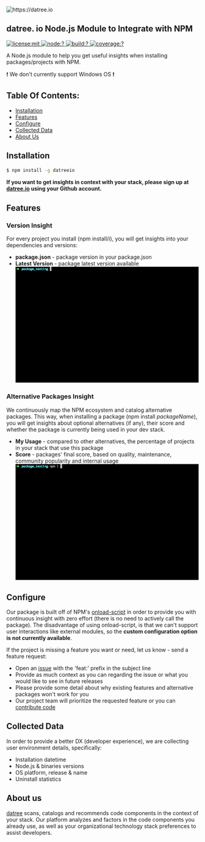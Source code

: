 
<img src="https://i.imgur.com/Sbyh2A1.jpg" width="400" hight="400" alt="https://datree.io"/>

## datree. io Node.js Module to Integrate with NPM

<a href="./LICENSE">
    <img
      	alt="license:mit"
        src="https://img.shields.io/github/license/datreeio/node-datreeio.svg?style=flat-square"
    />
</a>
<a href="https://www.npmjs.com/packages/datreeio">
	<img
      	alt="node:?"
      	src="https://img.shields.io/badge/node-%3E=4.0-blue.svg?style=flat-square"
    />
</a>
<a href="https://travis-ci.org/datreeio/node-datreeio">
    <img
      	alt="build:?"
      	src="https://img.shields.io/travis/datreeio/node-datreeio/master.svg?style=flat-square"
    />
</a>
<a href="">
	<img
    	alt="coverage:?"
    	src="https://img.shields.io/coveralls/github/datreeio/node-datreeio.svg?style=flat-square"
    />
</a>
 

A Node.js module to help you get useful insights when installing packages/projects with NPM.

:exclamation: We don't currently support Windows OS :exclamation:

## Table Of Contents:
* [Installation](https://github.com/datreeio/node-datreeio#installation)
* [Features](https://github.com/datreeio/node-datreeio#features)
* [Configure](https://github.com/datreeio/node-datreeio#configure)
* [Collected Data](https://github.com/datreeio/node-datreeio#collected-data)
* [About Us](https://github.com/datreeio/node-datreeio#about-us)

## Installation

```bash
$ npm install -g datreeio
```

**If you want to get insights in context with your stack, please sign up at [datree.io](https://app.datree.io) using your Github account.**

## Features

### Version Insight
For every project you install (npm install/i), you will get insights into your dependencies and versions:
* **package.json** - package version in your package.json
* **Latest Version** - package latest version available 
![](https://github.com/datreeio/node-datreeio/blob/master/gif/installProject.gif)

### Alternative Packages Insight
We continuously map the NPM ecosystem and catalog alternative packages. This way, when installing a package (npm install $packageName$), 
you will get insights about optional alternatives (if any), their score and whether the package is currently being used in your dev stack.
* **My Usage** - compared to other alternatives, the percentage of projects in your stack that use this package
* **Score** - packages' final score, based on quality, maintenance, community popularity and internal usage
![](https://github.com/datreeio/node-datreeio/blob/master/gif/installPackage.gif)

## Configure
Our package is built off of NPM's [onload-script](https://docs.npmjs.com/misc/config#onload-script) in order to provide you with continuous insight
with zero effort (there is no need to actively call the package). 
The disadvantage of using onload-script, is that we can't support user interactions like external modules, so the **custom configuration option is not currently available**.

If the project is missing a feature you want or need, let us know - send a feature request:
* Open an [issue](https://github.com/datreeio/node-datreeio/issues) with the 'feat:' prefix in the subject line 
* Provide as much context as you can regarding the issue or what you would like to see in future releases
* Please provide some detail about why existing features and alternative packages won't work for you
* Our project team will prioritize the requested feature or you can [contribute code](https://github.com/datreeio/node-datreeio/blob/master/CONTRIBUTING.md)

## Collected Data
In order to provide a better DX (developer experience), we are collecting user environment details, specifically:
* Installation datetime
* Node.js & binaries versions
* OS platform, release & name
* Uninstall statistics

## About us
[datree](https://www.datree.io) scans, catalogs and recommends code components in the context of your stack. Our platform analyzes and factors in the code components you already use, as well as your organizational technology stack preferences to assist developers.

